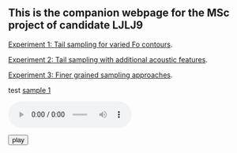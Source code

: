 <!-- home page -->

## This is the companion webpage for the MSc project of candidate **LJLJ9** 


[Experiment 1: Tail sampling for varied Fo contours](https://ljlj9.github.io/mscproject/experiment_1.html).
<br>

[Experiment 2: Tail sampling with additional acoustic features](https://ljlj9.github.io/mscproject/experiment_2.html).
<br>

[Experiment 3: Finer grained sampling approaches](https://ljlj9.github.io/mscproject/experiment_3.html).


test
[sample 1](Experiment3/tvae_afp_web_samples/Example19/mean/sample_1.wav)

<audio src="Experiment3/tvae_afp_web_samples/Example19/mean/sample_1.wav" controls style="width: 250px;"></audio>

<script>function playAudio(audio_element) {var x = document.getElementById(audio_element); x.play();}</script>
<audio id="ABC" src="Experiment3/tvae_afp_web_samples/Example19/mean/sample_1.wav"></audio><button onclick="playAudio('ABC')" type="button">play</button>
